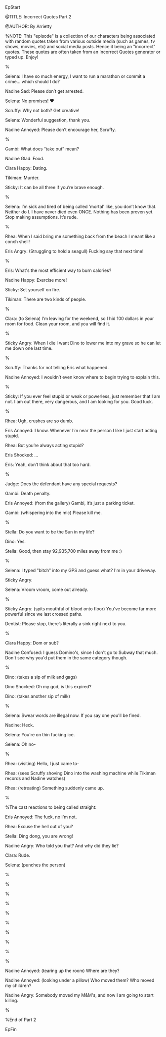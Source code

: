 EpStart

@TITLE: Incorrect Quotes Part 2

@AUTHOR: By Arrietty

%NOTE: This "episode" is a collection of our characters being associated with random quotes taken from various outside media (such as games, tv shows, movies, etc) and social media posts. Hence it being an "incorrect" quotes. These quotes are often taken from an Incorrect Quotes generator or typed up. Enjoy!

%

Selena: I have so much energy, I want to run a marathon or commit a crime... which should I do?

Nadine Sad: Please don’t get arrested.

Selena: No promises! ❤️

Scruffy: Why not both? Get creative!

Selena: Wonderful suggestion, thank you.

Nadine Annoyed: Please don’t encourage her, Scruffy.

%

Gambi: What does “take out” mean?

Nadine Glad: Food.

Clara Happy: Dating.

Tikiman: Murder.

Sticky: It can be all three if you’re brave enough.

%

Selena: I’m sick and tired of being called 'mortal' like, you don’t know that. Neither do I. I have never died even ONCE. Nothing has been proven yet. Stop making assumptions. It’s rude.

%

Rhea: When I said bring me something back from the beach I meant like a conch shell!

Eris Angry: (Struggling to hold a seagull) Fucking say that next time!

%

Eris: What's the most efficient way to burn calories?

Nadine Happy: Exercise more!

Sticky: Set yourself on fire.

Tikiman: There are two kinds of people.

%

Clara: (to Selena) I'm leaving for the weekend, so I hid 100 dollars in your room for food. Clean your room, and you will find it.

%

Sticky Angry: When I die I want Dino to lower me into my grave so he can let me down one last time.

%

Scruffy: Thanks for not telling Eris what happened.

Nadine Annoyed: I wouldn’t even know where to begin trying to explain this.

%

Sticky: If you ever feel stupid or weak or powerless, just remember that I am not. I am out there, very dangerous, and I am looking for you. Good luck.

%

Rhea: Ugh, crushes are so dumb.

Eris Annoyed: I know. Whenever I’m near the person I like I just start acting stupid.

Rhea: But you’re always acting stupid?

Eris Shocked: ...

Eris: Yeah, don’t think about that too hard.

%

Judge: Does the defendant have any special requests?

Gambi: Death penalty.

Eris Annoyed: (from the gallery) Gambi, it’s just a parking ticket.

Gambi: (whispering into the mic) Please kill me.

%

Stella: Do you want to be the Sun in my life?

Dino: Yes.

Stella: Good, then stay 92,935,700 miles away from me :)

%

Selena: I typed "bitch" into my GPS and guess what? I'm in your driveway.

Sticky Angry:

Selena: Vroom vroom, come out already.

%

Sticky Angry: (spits mouthful of blood onto floor) You’ve become far more powerful since we last crossed paths.

Dentist: Please stop, there’s literally a sink right next to you.

%

Clara Happy: Dom or sub?

Nadine Confused: I guess Domino's, since I don't go to Subway that much. Don't see why you'd put them in the same category though.

%

Dino: (takes a sip of milk and gags)

Dino Shocked: Oh my god, is this expired?

Dino: (takes another sip of milk)

%

Selena: Swear words are illegal now. If you say one you'll be fined.

Nadine: Heck.

Selena: You're on thin fucking ice.

Selena: Oh no-

%

Rhea: (visiting) Hello, I just came to-
 
Rhea: (sees Scruffy shoving Dino into the washing machine while Tikiman records and Nadine watches)

Rhea: (retreating) Something suddenly came up.

%

%The cast reactions to being called straight:

Eris Annoyed: The fuck, no I'm not. 

Rhea: Excuse the hell out of you? 

Stella: Ding dong, you are wrong! 

Nadine Angry: Who told you that? And why did they lie? 

Clara: Rude. 

Selena: (punches the person)

%



%



%



%



%



%



%



%



%



%

Nadine Annoyed: (tearing up the room) Where are they? 

Nadine Annoyed: (looking under a pillow) Who moved them? Who moved my children?

Nadine Angry: Somebody moved my M&M's, and now I am going to start killing.

%




%End of Part 2

EpFin

<script src="{{ '/assets/js/EpFormatter.js' | relative_url }}"></script